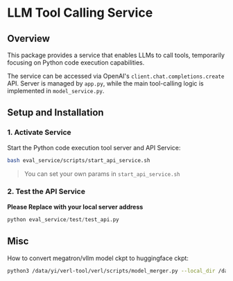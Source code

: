 # LLM Tool Calling Service

## Overview
This package provides a service that enables LLMs to call tools, temporarily focusing on Python code execution capabilities.

The service can be accessed via OpenAI's `client.chat.completions.create` API.
Server is managed by `app.py`, while the main tool-calling logic is implemented in `model_service.py`.

## Setup and Installation

### 1. Activate Service

Start the Python code execution tool server and API Service:

```bash
bash eval_service/scripts/start_api_service.sh
```

> You can set your own params in `start_api_service.sh`

### 2. Test the API Service

**Please Replace with your local server address**

```python
python eval_service/test/test_api.py
```

## Misc

How to convert megatron/vllm model ckpt to huggingface ckpt:

~~~bash
python3 /data/yi/verl-tool/verl/scripts/model_merger.py --local_dir /data/yi/verl-tool/checkpoints/acecoder/qwen_qwen2.5-7b-instruct-grpo-n8-b4-t0.9/global_step_560/actor
~~~